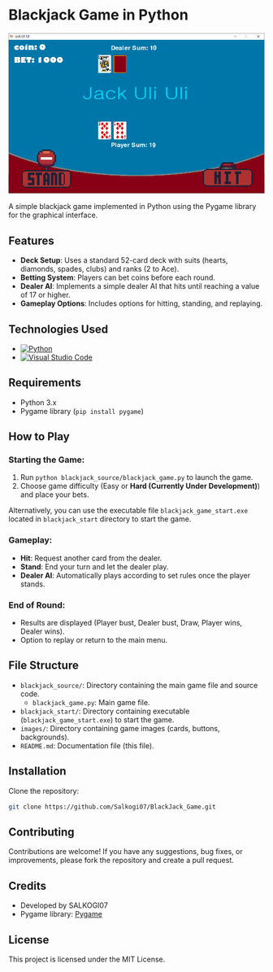 # Blackjack Game in Python

![Blackjack Screenshot](screenshot.png)

A simple blackjack game implemented in Python using the Pygame library for the graphical interface.

## Features
- **Deck Setup**: Uses a standard 52-card deck with suits (hearts, diamonds, spades, clubs) and ranks (2 to Ace).
- **Betting System**: Players can bet coins before each round.
- **Dealer AI**: Implements a simple dealer AI that hits until reaching a value of 17 or higher.
- **Gameplay Options**: Includes options for hitting, standing, and replaying.

## Technologies Used
- [![Python](https://img.shields.io/badge/-Python-3776AB?style=flat&logo=python&logoColor=white)](https://www.python.org/)
- [![Visual Studio Code](https://img.shields.io/badge/-Visual%20Studio%20Code-007ACC?style=flat&logo=visual-studio-code&logoColor=white)](https://code.visualstudio.com/)

## Requirements
- Python 3.x
- Pygame library (`pip install pygame`)

## How to Play
### Starting the Game:
1. Run `python blackjack_source/blackjack_game.py` to launch the game.
2. Choose game difficulty (Easy or **Hard (Currently Under Development)**) and place your bets.

Alternatively, you can use the executable file `blackjack_game_start.exe` located in `blackjack_start` directory to start the game.

### Gameplay:
- **Hit**: Request another card from the dealer.
- **Stand**: End your turn and let the dealer play.
- **Dealer AI**: Automatically plays according to set rules once the player stands.

### End of Round:
- Results are displayed (Player bust, Dealer bust, Draw, Player wins, Dealer wins).
- Option to replay or return to the main menu.

## File Structure
- `blackjack_source/`: Directory containing the main game file and source code.
  - `blackjack_game.py`: Main game file.
- `blackjack_start/`: Directory containing executable (`blackjack_game_start.exe`) to start the game.
- `images/`: Directory containing game images (cards, buttons, backgrounds).
- `README.md`: Documentation file (this file).

## Installation
Clone the repository:
```bash
git clone https://github.com/Salkogi07/BlackJack_Game.git
```

## Contributing
Contributions are welcome! If you have any suggestions, bug fixes, or improvements, please fork the repository and create a pull request.

## Credits
- Developed by SALKOGI07
- Pygame library: [Pygame](https://www.pygame.org/)

## License
This project is licensed under the MIT License.
